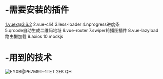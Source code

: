 # -需要安装的插件
1.vuex@3.6.2   2.vue-cli4   3.less-loader   4.nprogress进度条   
5.qrcode自动生成二维码地址   6.vue-router   7.swiper轮播图插件   8.vue-lazyload路由懒加载   9.axios  10.mockjs

# -用到的技术
![EYXB@P67M9T~1TET 2EK QH](https://user-images.githubusercontent.com/65862458/180693062-4e75be70-7021-4bc4-bfa6-b7ce0ead0a6c.png)
